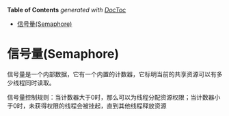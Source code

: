 <!-- START doctoc generated TOC please keep comment here to allow auto update -->
<!-- DON'T EDIT THIS SECTION, INSTEAD RE-RUN doctoc TO UPDATE -->
**Table of Contents**  *generated with [DocToc](https://github.com/thlorenz/doctoc)*

- [信号量(Semaphore)](#%E4%BF%A1%E5%8F%B7%E9%87%8Fsemaphore)

<!-- END doctoc generated TOC please keep comment here to allow auto update -->


# 信号量(Semaphore)

信号量是一个内部数据，它有一个内置的计数器，它标明当前的共享资源可以有多少线程同时读取。


信号量控制规则：当计数器大于0时，那么可以为线程分配资源权限；当计数器小于0时，未获得权限的线程会被挂起，直到其他线程释放资源

